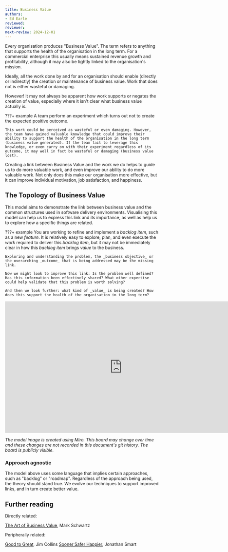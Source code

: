 ```yaml
---
title: Business Value
authors: 
- Ed Earle
reviewed: 
reviewer:
next-review: 2024-12-01
---
```


Every organisation produces "Business Value". The term refers to anything that supports the health of the organisation in the long term. For a commercial enterprise this usually means sustained revenue growth and profitability, although it may also be tightly linked to the organisation's mission.

Ideally, all the work done by and for an organisation should enable (directly or indirectly) the creation or maintenance of business value. Work that does not is either wasteful or damaging.

However! It may not always be apparent how work supports or negates the creation of value, especially where it isn't clear what business value actually is.

???+ example
    A team perform an experiment which turns out not to create the expected positive outcome.
    
    This work could be perceived as wasteful or even damaging. However, the team have gained valuable knowledge that could improve their ability to support the health of the organisation in the long term (business value generated). If the team fail to leverage this knowledge, or even carry on with their experiment regardless of its outcome, it may well in fact be wasteful or damaging (business value lost).

Creating a link between Business Value and the work we do helps to guide us to do more valuable work, and even improve our ability to do more valuable work. Not only does this make our organisation more effective, but it can improve individual motivation, job satisfaction, and happiness.

## The Topology of Business Value

This model aims to demonstrate the link between business value and the common structures used in software delivery environments. Visualising this model can help us to express this link and its importance, as well as help us to explore how a specific things are related. 

???+ example
    You are working to refine and implement a _backlog item_, such as a new _feature_. It is relatively easy to explore, plan, and even execute the _work_ required to deliver this _backlog item_, but it may not be immediately clear in how this _backlog item_ brings _value_ to the business. 

    Exploring and understanding the problem, the _business objective_ or the overarching _outcome_ that is being addressed may be the missing link. 
    
    Now we might look to improve this link: Is the problem well defined? Has this information been effectively shared? What other expertise could help validate that this problem is worth solving?

    And then we look further: what kind of _value_ is being created? How does this support the health of the organisation in the long term?

<iframe width="768" height="432" src="https://miro.com/app/embed/uXjVNLdyIqQ=/?pres=1&frameId=3458764570994430477&embedId=980306685976" frameborder="0" scrolling="no" allow="fullscreen; clipboard-read; clipboard-write" allowfullscreen></iframe>

*The model image is created using Miro. This board may change over time and these changes are not recorded in this document's git history. The board is publicly visible.*

### Approach agnostic

The model above uses some language that implies certain approaches, such as "backlog" or "roadmap". Regardless of the approach being used, the theory should stand true. We evolve our techniques to support improved links, and in turn create better value.

## Further reading

Directly related:

[The Art of Business Value](https://itrevolution.com/product/the-art-of-business-value/), Mark Schwartz

Peripherally related:

[Good to Great](https://www.jimcollins.com/books.html), Jim Collins
[Sooner Safer Happier](https://www.soonersaferhappier.com/book), Jonathan Smart